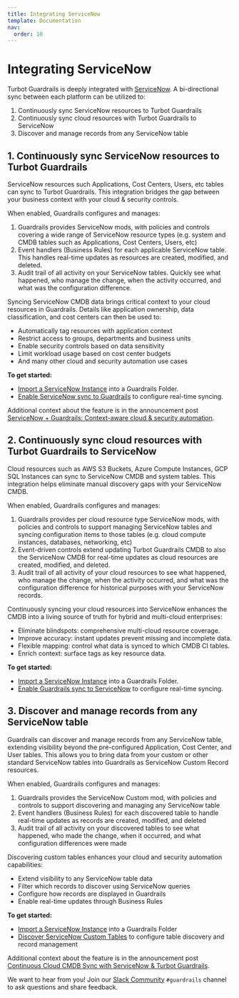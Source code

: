 ```yaml
---
title: Integrating ServiceNow
template: Documentation
nav:
  order: 10
---
```


# Integrating ServiceNow

Turbot Guardrails is deeply integrated with [ServiceNow](https://servicenow.com). A bi-directional sync between each platform can be utilized to:

1. Continuously sync ServiceNow resources to Turbot Guardrails
2. Continuously sync cloud resources with Turbot Guardrails to ServiceNow
3. Discover and manage records from any ServiceNow table


## 1. Continuously sync ServiceNow resources to Turbot Guardrails
ServiceNow resources such Applications, Cost Centers, Users, etc tables can sync to Turbot Guardrails. This integration bridges the gap between your business context with your cloud & security controls.

When enabled, Guardrails configures and manages:
  1. Guardrails provides ServiceNow mods, with policies and controls covering a wide range of ServiceNow resource types (e.g. system and CMDB tables such as Applications, Cost Centers, Users, etc)
  2. Event handlers (Business Rules) for each applicable ServiceNow table. This handles real-time updates as resources are created, modified, and deleted.
  3. Audit trail of all activity on your ServiceNow tables. Quickly see what happened, who manage the change, when the activity occurred, and what was the configuration difference.

Syncing ServiceNow CMDB data brings critical context to your cloud resources in Guardrails. Details like application ownership, data classification, and cost centers can then be used to:

* Automatically tag resources with application context
* Restrict access to groups, departments and business units
* Enable security controls based on data sensitivity
* Limit workload usage based on cost center budgets
* And many other cloud and security automation use cases

**To get started:**
* [Import a ServiceNow Instance](/guardrails/docs/guides/servicenow/import-servicenow-instance) into a Guardrails Folder.
* [Enable ServiceNow sync to Guardrails](https://turbot.com/guardrails/docs/guides/servicenow/servicenow-to-guardrails-sync) to configure real-time syncing.

Additional context about the feature is in the announcement post [ServiceNow + Guardrails: Context-aware cloud & security automation](https://turbot.com/guardrails/blog/2023/12/context-aware-guardrails-servicenow-integration).

## 2. Continuously sync cloud resources with Turbot Guardrails to ServiceNow
Cloud resources such as AWS S3 Buckets, Azure Compute Instances, GCP SQL Instances can sync to ServiceNow CMDB and system tables. This integration helps eliminate manual discovery gaps with your ServiceNow CMDB.

When enabled, Guardrails configures and manages:
  1. Guardrails provides per cloud resource type ServiceNow mods, with policies and controls to support managing ServiceNow tables and syncing configuration items to those tables (e.g. cloud compute instances, databases, networking, etc)
  2. Event-driven controls extend updating Turbot Guardrails CMDB to also the ServiceNow CMDB for real-time updates as cloud resources are created, modified, and deleted.
  3. Audit trail of all activity of your cloud resources to see what happened, who manage the change, when the activity occurred, and what was the configuration difference for historical purposes with your ServiceNow records.

Continuously syncing your cloud resources into ServiceNow enhances the CMDB into a living source of truth for hybrid and multi-cloud enterprises:

* Eliminate blindspots: comprehensive multi-cloud resource coverage.
* Improve accuracy: instant updates prevent missing and incomplete data.
* Flexible mapping: control what data is synced to which CMDB CI tables.
* Enrich context: surface tags as key resource data.

**To get started:**
* [Import a ServiceNow Instance](/guardrails/docs/guides/servicenow/import-servicenow-instance) into a Guardrails Folder.
* [Enable Guardrails sync to ServiceNow](/guardrails/docs/guides/servicenow/guardrails-to-servicenow-sync) to configure real-time syncing.

## 3. Discover and manage records from any ServiceNow table

Guardrails can discover and manage records from any ServiceNow table, extending visibility beyond the pre-configured Application, Cost Center, and User tables. This allows you to bring data from your custom or other standard ServiceNow tables into Guardrails as ServiceNow Custom Record resources.

When enabled, Guardrails configures and manages:
  1. Guardrails provides the ServiceNow Custom mod, with policies and controls to support discovering and managing any ServiceNow table
  2. Event handlers (Business Rules) for each discovered table to handle real-time updates as records are created, modified, and deleted
  3. Audit trail of all activity on your discovered tables to see what happened, who made the change, when it occurred, and what configuration differences were made

Discovering custom tables enhances your cloud and security automation capabilities:

* Extend visibility to any ServiceNow table data
* Filter which records to discover using ServiceNow queries
* Configure how records are displayed in Guardrails
* Enable real-time updates through Business Rules

**To get started:**

* [Import a ServiceNow Instance](/guardrails/docs/guides/servicenow/import-servicenow-instance) into a Guardrails Folder
* [Discover ServiceNow Custom Tables](/guardrails/docs/guides/servicenow/discovery-servicenow-custom-tables) to configure table discovery and record management


Additional context about the feature is in the announcement post [Continuous Cloud CMDB Sync with ServiceNow & Turbot Guardrails](https://turbot.com/guardrails/blog/2023/12/cmdb-sync-guardrails-servicenow-integration).

We want to hear from you! Join our [Slack Community](https://turbot.com/community/join) `#guardrails` channel to ask questions and share feedback.